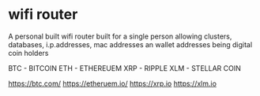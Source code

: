 # wifi router 
A personal built wifi router built for a single person
allowing clusters, databases, i.p.addresses, mac addresses
an wallet addresses being digital coin holders 

BTC - BITCOIN
ETH - ETHEREUEM
XRP - RIPPLE 
XLM - STELLAR COIN

https://btc.com/ 
https://etheruem.io/
https://xrp.io
https://xlm.io

